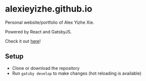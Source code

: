 # alexieyizhe.github.io
Personal website/portfolio of Alex Yizhe Xie.

Powered by React and GatsbyJS.

Check it out [here](http://www.alexieyizhe.me)!

## Setup
- Clone or download the repository
- Run `gatsby develop` to make changes (hot reloading is available)
